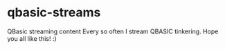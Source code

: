 # qbasic-streams
QBasic streaming content
Every so often I stream QBASIC tinkering. Hope you all like this! :)
